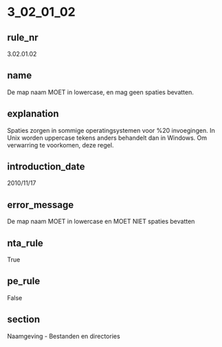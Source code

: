 # 3_02_01_02

## rule_nr
3.02.01.02

## name
De map naam MOET in lowercase, en mag geen spaties bevatten.

## explanation
Spaties zorgen in sommige operatingsystemen voor %20 invoegingen. In Unix worden uppercase tekens anders behandelt dan in Windows. Om verwarring te voorkomen, deze regel.

## introduction_date
2010/11/17

## error_message
De map naam MOET in lowercase en MOET NIET spaties bevatten

## nta_rule
True

## pe_rule
False

## section
Naamgeving - Bestanden en directories

